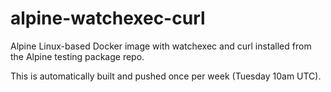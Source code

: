 # alpine-watchexec-curl

Alpine Linux-based Docker image with watchexec and curl installed from the Alpine testing package repo.

This is automatically built and pushed once per week (Tuesday 10am UTC).
